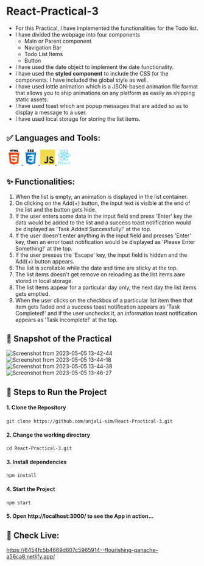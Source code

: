 # React-Practical-3

- For this Practical, I have implemented the functionalities for the Todo list. 
- I have divided the webpage into four components 
  - Main or Parent component
  - Navigation Bar
  - Todo List Items
  - Button 
- I have used the date object to implement the date functionality.
- I have used the <strong>styled component</strong> to include the CSS for the components. I have included the global style as well.
- I have used lottie animation which is a JSON-based animation file format that allows you to ship animations on any platform as easily as shipping static assets. 
- I have used toast which are popup messages that are added so as to display a message to a user.
- I have used local storage for storing the list items.

## :white_check_mark: Languages and Tools:
<p align="left"> 
<a href="https://www.w3.org/html/" target="_blank" rel="noreferrer"> <img src="https://raw.githubusercontent.com/devicons/devicon/master/icons/html5/html5-original-wordmark.svg" alt="html5" width="40" height="40"/> </a> 
<a href="https://www.w3schools.com/css/" target="_blank" rel="noreferrer"> <img src="https://raw.githubusercontent.com/devicons/devicon/master/icons/css3/css3-original-wordmark.svg" alt="css3" width="40" height="40"/> </a> 
<a href="https://developer.mozilla.org/en-US/docs/Web/JavaScript" target="_blank" rel="noreferrer"> <img src="https://raw.githubusercontent.com/devicons/devicon/master/icons/javascript/javascript-original.svg" alt="javascript" width="40" height="40"/> </a>
<a href="https://reactjs.org/" target="_blank" rel="noreferrer"> <img src="https://raw.githubusercontent.com/devicons/devicon/master/icons/react/react-original-wordmark.svg" alt="react" width="40" height="40"/> </a> 
</p>

## :sparkles: Functionalities:
1. When the list is empty, an animation is displayed in the list container.
2. On clicking on the Add(+) button, the input text is visible at the end of the list and the button gets hide.
3. If the user enters some data in the input field and press 'Enter' key the data would be added to the list and a success toast notification would be displayed as 'Task Added Successfully!' at the top.
4. If the user doesn't enter anything in the input field and presses 'Enter' key, then an error toast notification would be displayed as 'Please Enter Something!' at the top.
5. If the user presses the 'Escape' key, the input field is hidden and the Add(+) button appears.
6. The list is scrollable while the date and time are sticky at the top.
7. The list items doesn't get remove on reloading as the list items aare stored in local storage.
8. The list items appear for a particular day only, the next day the list items gets emptied.
9. When the user clicks on the checkbox of a particular list item then that item gets faded and a success toast notification appears as 'Task Completed!' and if the user unchecks it, an information toast notification appears as 'Task Incomplete!' at the top.

## :camera_flash: Snapshot of the Practical
![Screenshot from 2023-05-05 13-42-44](https://user-images.githubusercontent.com/122269010/236459726-cafcf08e-561c-4d98-bcf2-442b31f136ab.png)
![Screenshot from 2023-05-05 13-44-18](https://user-images.githubusercontent.com/122269010/236459755-2642b27b-6980-461d-be92-e340ef601ab3.png)
![Screenshot from 2023-05-05 13-44-38](https://user-images.githubusercontent.com/122269010/236459775-4f30c61e-2a4b-4eab-9b04-84b4a40ed31a.png)
![Screenshot from 2023-05-05 13-46-27](https://user-images.githubusercontent.com/122269010/236459801-e3684c6c-a1f1-45e7-ad0c-e4c4fdfa4a90.png)

## :hammer: Steps to Run the Project
#### 1. Clone the Repository

```
git clone https://github.com/anjali-sim/React-Practical-3.git
```

#### 2. Change the working directory

```
cd React-Practical-3.git
```

#### 3. Install dependencies

```
npm install
```

#### 4. Start the Project

```
npm start
```

#### 5. Open http://localhost:3000/ to see the App in action...

## :rocket: Check Live:
https://6454fc5b4669d607c5965914--flourishing-ganache-a56ca8.netlify.app/
